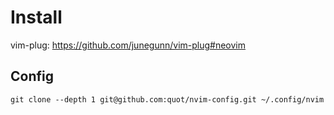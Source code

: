 # Install

vim-plug: https://github.com/junegunn/vim-plug#neovim

## Config

```git clone --depth 1 git@github.com:quot/nvim-config.git ~/.config/nvim```
